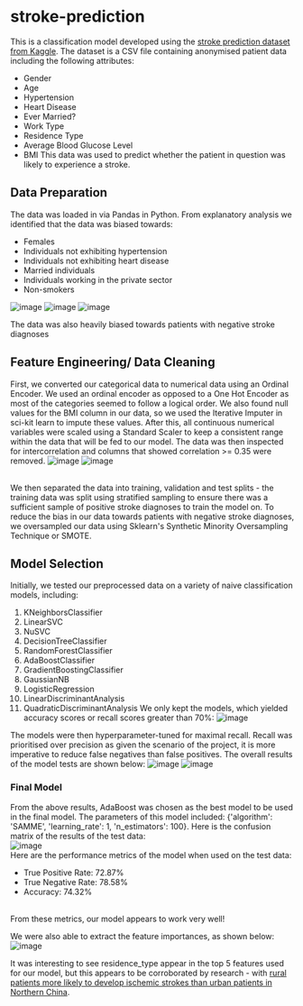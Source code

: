 # stroke-prediction
This is a classification model developed using the [stroke prediction dataset from Kaggle](https://www.kaggle.com/datasets/fedesoriano/stroke-prediction-dataset). The dataset is a CSV file containing anonymised patient data including the following attributes:
* Gender
* Age
* Hypertension
* Heart Disease
* Ever Married?
* Work Type
* Residence Type
* Average Blood Glucose Level
* BMI
This data was used to predict whether the patient in question was likely to experience a stroke.


## Data Preparation
The data was loaded in via Pandas in Python. From explanatory analysis we identified that the data was biased towards: 
* Females
* Individuals not exhibiting hypertension
* Individuals not exhibiting heart disease
* Married individuals
* Individuals working in the private sector
* Non-smokers

![image](https://github.com/abhirup-roy/Portfolio/assets/66738639/8bbb0a6b-4b87-49f9-ad89-449993941ce1)
![image](https://github.com/abhirup-roy/Portfolio/assets/66738639/edd00693-7253-4129-a0a1-1d90e4e3b82c)
![image](https://github.com/abhirup-roy/Portfolio/assets/66738639/0e3568f3-191f-48ad-bacf-db00c7be2a03)

The data was also heavily biased towards patients with negative stroke diagnoses




## Feature Engineering/ Data Cleaning
First, we converted our categorical data to numerical data using an Ordinal Encoder. We used an ordinal encoder as opposed to a One Hot Encoder as most of the categories seemed to follow a logical order. We also found null values for the BMI column in our data, so we used the Iterative Imputer in sci-kit learn to impute these values. After this, all continuous numerical variables were scaled using a Standard Scaler to keep a consistent range within the data that will be fed to our model. The data was then inspected for intercorrelation and columns that showed correlation >= 0.35 were removed.
![image](https://github.com/abhirup-roy/Portfolio/assets/66738639/c5735937-30ce-4936-8d21-e857d473abb9)
![image](https://github.com/abhirup-roy/Portfolio/assets/66738639/dfe632bf-9054-41dc-b150-57664c53a3db)


<br>
We then separated the data into training, validation and test splits - the training data was split using stratified sampling to ensure there was a sufficient sample of positive stroke diagnoses to train the model on. To reduce the bias in our data towards patients with negative stroke diagnoses, we oversampled our data using Sklearn's Synthetic Minority Oversampling Technique or SMOTE. 

## Model Selection
Initially, we tested our preprocessed data on a variety of naive classification models, including: 
1. KNeighborsClassifier
2. LinearSVC
3. NuSVC
4. DecisionTreeClassifier
5. RandomForestClassifier
6. AdaBoostClassifier
7. GradientBoostingClassifier
8. GaussianNB
9. LogisticRegression
10. LinearDiscriminantAnalysis
11. QuadraticDiscriminantAnalysis
We only kept the models, which yielded accuracy scores or recall scores greater than 70%:
![image](https://github.com/abhirup-roy/Portfolio/assets/66738639/415263aa-c7e4-41fa-8603-f0e043dadcd8)

The models were then hyperparameter-tuned for maximal recall. Recall was prioritised over precision as given the scenario of the project, it is more imperative to reduce false negatives than false positives. The overall results of the model tests are shown below:
![image](https://github.com/abhirup-roy/Portfolio/assets/66738639/ed7c3df5-8fc6-410b-b29f-c9d80c8b8988)
![image](https://github.com/abhirup-roy/Portfolio/assets/66738639/5abba104-f535-4ddd-8671-5e4e22f74abc)

### Final Model
From the above results, AdaBoost was chosen as the best model to be used in the final model. The parameters of this model included: {'algorithm': 'SAMME', 'learning_rate': 1, 'n_estimators': 100}. Here is the confusion matrix of the results of the test data: <br>
![image](https://github.com/abhirup-roy/Portfolio/assets/66738639/c0ca7f6a-6958-4938-9e90-6d665d07a014)
<br>
Here are the performance metrics of the model when used on the test data:
* True Positive Rate: 72.87%
* True Negative Rate: 78.58%
* Accuracy: 74.32%
<br>
From these metrics, our model appears to work very well!

We were also able to extract the feature importances, as shown below:
![image](https://github.com/abhirup-roy/Portfolio/assets/66738639/ee435557-ad0e-454f-afc7-1834563985b4)

It was interesting to see residence_type appear in the top 5 features used for our model, but this appears to be corroborated by research - with [rural patients more likely to develop ischemic strokes than urban patients in Northern China](https://www.ncbi.nlm.nih.gov/pmc/articles/PMC6571368/#R5). 

